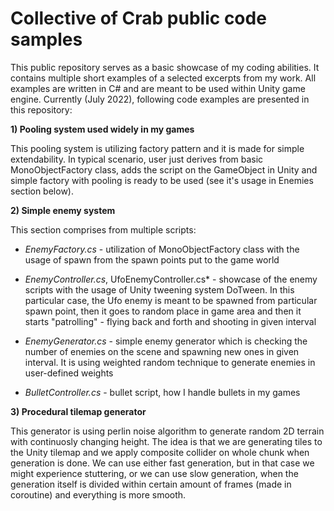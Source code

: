 # Collective of Crab public code samples
This public repository serves as a basic showcase of my coding abilities. It contains multiple short examples of a selected excerpts from my work. All examples are written in C# and are meant to be used within Unity game engine. Currently (July 2022), following code examples are presented in this repository:

**1) Pooling system used widely in my games**

This pooling system is utilizing factory pattern and it is made for simple extendability. In typical scenario, user just derives from basic MonoObjectFactory class, adds the script on the GameObject in Unity and simple factory with pooling is ready to be used (see it's usage in Enemies section below).

**2) Simple enemy system**

This section comprises from multiple scripts:

* *EnemyFactory.cs* - utilization of MonoObjectFactory class with the usage of spawn from the spawn points put to the game world

* *EnemyController.cs*, UfoEnemyController.cs* - showcase of the enemy scripts with the usage of Unity tweening system DoTween. In this particular case, the Ufo enemy is meant to be spawned from particular spawn point, then it goes to random place in game area and then it starts "patrolling" - flying back and forth and shooting in given interval

* *EnemyGenerator.cs* - simple enemy generator which is checking the number of enemies on the scene and spawning new ones in given interval. It is using weighted random technique to generate enemies in user-defined weights

* *BulletController.cs* - bullet script, how I handle bullets in my games

**3) Procedural tilemap generator**

This generator is using perlin noise algorithm to generate random 2D terrain with continuosly changing height. The idea is that we are generating tiles to the Unity tilemap and we apply composite collider on whole chunk when generation is done. We can use either fast generation, but in that case we might experience stuttering, or we can use slow generation, when the generation itself is divided within certain amount of frames (made in coroutine) and everything is more smooth. 
